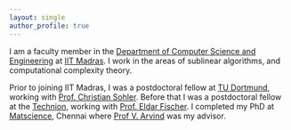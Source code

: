 ```yaml
---
layout: single
author_profile: true
---
```

I am a faculty member in the [Department of Computer Science and Engineering](cse.iitm.ac.in) at [IIT Madras](iitm.ac.in). I work in the areas of sublinear algorithms, and computational complexity theory.

Prior to joining IIT Madras, I was a postdoctoral fellow at [TU Dortmund](https://ls2-www.cs.tu-dortmund.de/grav/en/), working with [Prof. Christian Sohler](https://cds.uni-koeln.de/en/people/core-scientists/prof-dr-christian-sohler). Before that I was a postdoctoral fellow at the [Technion](http://cs.technion.ac.il/), working with [Prof. Eldar Fischer](https://eldar.cswp.cs.technion.ac.il/). I completed my PhD at [Matscience](https://www.imsc.res.in/theoretical_computer_science), Chennai where [Prof V. Arvind](https://www.imsc.res.in/v_arvind) was my advisor. 
